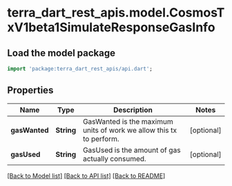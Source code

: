 # terra_dart_rest_apis.model.CosmosTxV1beta1SimulateResponseGasInfo

## Load the model package
```dart
import 'package:terra_dart_rest_apis/api.dart';
```

## Properties
Name | Type | Description | Notes
------------ | ------------- | ------------- | -------------
**gasWanted** | **String** | GasWanted is the maximum units of work we allow this tx to perform. | [optional] 
**gasUsed** | **String** | GasUsed is the amount of gas actually consumed. | [optional] 

[[Back to Model list]](../README.md#documentation-for-models) [[Back to API list]](../README.md#documentation-for-api-endpoints) [[Back to README]](../README.md)


